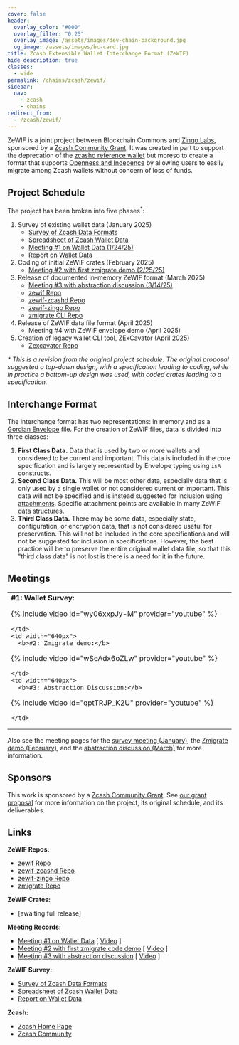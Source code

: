 ```yaml
---
cover: false
header:
  overlay_color: "#000"
  overlay_filter: "0.25"
  overlay_image: /assets/images/dev-chain-background.jpg
  og_image: /assets/images/bc-card.jpg
title: Zcash Extensible Wallet Interchange Format (ZeWIF)
hide_description: true
classes:
  - wide
permalink: /chains/zcash/zewif/
sidebar:
  nav:
    - zcash
    - chains
redirect_from:
  - /zcash/zewif/
---
```


ZeWIF is a joint project between Blockchain Commons and [Zingo Labs](https://zingolabs.org/), sponsored by a [Zcash Community Grant](https://zcashcommunitygrants.org/). It was created in part to support the deprecation of the [zcashd reference wallet](https://z.cash/ecosystem/zcashd/) but moreso to create a format that supports [Openness and Indepence](https://developer.blockchaincommons.com/principles/) by allowing users to easily migrate among Zcash wallets without concern of loss of funds.

## Project Schedule

The project has been broken into five phases<sup>*</sup>:

1. Survey of existing wallet data (January 2025)
   * [Survey of Zcash Data Formats](https://github.com/dorianvp/zcash-wallet-formats/tree/master)
   * [Spreadsheet of Zcash Wallet Data](https://docs.google.com/spreadsheets/d/1MdahX4igppx7a4BdrcO5TGB2-mO1EtXrlKssypfEHUQ/)
   * [Meeting #1 on Wallet Data (1/24/25)](/chains/zcash/zewif/meeting1/)
   * [Report on Wallet Data](/chains/zcash/zewif/report1/)
2. Coding of initial ZeWIF crates (February 2025)
    * [Meeting #2 with first zmigrate demo (2/25/25)](https://www.youtube.com/watch?v=wSeAdx6oZLw)
3. Release of documented in-memory ZeWIF format (March 2025)
    * [Meeting #3 with abstraction discussion (3/14/25)](https://www.youtube.com/watch?v=qptTRJP_K2U)
    * [zewif Repo](https://github.com/BlockchainCommons/zewif)
    * [zewif-zcashd Repo](https://github.com/BlockchainCommons/zewif-zcashd)
    * [zewif-zingo Repo](https://github.com/BlockchainCommons/zewif-zingo)
    * [zmigrate CLI Repo](https://github.com/BlockchainCommons/zmigrate)
4. Release of ZeWIF data file format (April 2025)
    * Meeting #4 with ZeWIF envelope demo (April 2025)
5. Creation of legacy wallet CLI tool, ZExCavator (April 2025)
    * [Zexcavator Repo](https://github.com/zingolabs/zexcavator)

<i>* This is a revision from the original project schedule. The original proposal suggested a top-down design, with a specification leading to coding, while in practice a bottom-up design was used, with coded crates leading to a specification.</I>

## Interchange Format

The interchange format has two representations: in memory and as a [Gordian Envelope](/envelope/) file. For the creation of ZeWIF files, data is divided into three classes:

1. **First Class Data.** Data that is used by two or more wallets and considered to be current and important. This data is included in the core specification and is largely represented by Envelope typing using `isA` constructs.
2. **Second Class Data.** This will be most other data, especially data that is only used by a single wallet or not considered current or important. This data will not be specified and is instead suggested for inclusion using [attachments](https://github.com/BlockchainCommons/Research/blob/master/papers/bcr-2023-006-envelope-attachment.md). Specific attachment points are available in many ZeWIF data structures.
3. **Third Class Data.** There may be some data, especially state, configuration, or encryption data, that is not considered useful for preservation. This will not be included in the core specifications and will not be suggested for inclusion in specifications. However, the best practice will be to preserve the entire original wallet data file, so that this "third class data" is not lost is there is a need for it in the future.

## Meetings

<table width="100%">
  <tr>
    <td width="640px">
      <b>#1: Wallet Survey:</b>

{% include video id="wy06xxpJy-M" provider="youtube" %}

    </td>
    <td width="640px">
      <b>#2: Zmigrate demo:</b>

{% include video id="wSeAdx6oZLw" provider="youtube" %}

    </td>
    <td width="640px">
      <b>#3: Abstraction Discussion:</b>

{% include video id="qptTRJP_K2U" provider="youtube" %}

    </td>
  </tr>
</table>

Also see the meeting pages for the [survey meeting (January)](/chains/zcash/zewif/meeting1/), the [Zmigrate demo (February)](/chains/zcash/zewif/meeting2/), and the [abstraction discussion (March)](/chains/zcash/zewif/meeting3/) for more information.


## Sponsors

This work is sponsored by a [Zcash Community Grant](https://zcashcommunitygrants.org/). See [our grant proposal](https://github.com/ZcashCommunityGrants/zcashcommunitygrants/issues/3) for more information on the project, its original schedule, and its deliverables.

## Links

**ZeWIF Repos:**
* [zewif Repo](https://github.com/BlockchainCommons/zewif)
* [zewif-zcashd Repo](https://github.com/BlockchainCommons/zewif-zcashd)
* [zewif-zingo Repo](https://github.com/BlockchainCommons/zewif-zingo)
* [zmigrate Repo](https://github.com/BlockchainCommons/zmigrate)

**ZeWIF Crates:**
* [awaiting full release]

**Meeting Records:**
* [Meeting #1 on Wallet Data](/chains/zcash/zewif/meeting1/) [ [Video](https://www.youtube.com/watch?v=wy06xxpJy-M) ]
* [Meeting #2 with first zmigrate code demo](/chains/zcash/zewif/meeting2/) [ [Video](https://www.youtube.com/watch?v=wSeAdx6oZLw) ]
* [Meeting #3 with abstraction discussion](/chains/zcash/zewif/meeting3/) [ [Video](https://www.youtube.com/watch?v=qptTRJP_K2U) ]

**ZeWIF Survey:**
* [Survey of Zcash Data Formats](https://github.com/dorianvp/zcash-wallet-formats/tree/master)
* [Spreadsheet of Zcash Wallet Data](https://docs.google.com/spreadsheets/d/1MdahX4igppx7a4BdrcO5TGB2-mO1EtXrlKssypfEHUQ/)
* [Report on Wallet Data](/chains/zcash/zewif/report1/)

**Zcash:**
* [Zcash Home Page](https://z.cash/)
* [Zcash Community](https://z.cash/community-hub/)
